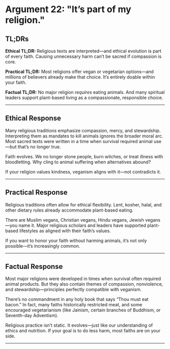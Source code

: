 # Argument 22: "It’s part of my religion."

## TL;DRs

**Ethical TL;DR:**
Religious texts are interpreted—and ethical evolution is part of every faith. Causing unnecessary harm can’t be sacred if compassion is core.

**Practical TL;DR:**
Most religions offer vegan or vegetarian options—and millions of believers already make that choice. It’s entirely doable within your faith.

**Factual TL;DR:**
No major religion *requires* eating animals. And many spiritual leaders support plant-based living as a compassionate, responsible choice.

---

## Ethical Response

Many religious traditions emphasize compassion, mercy, and stewardship. Interpreting them as mandates to kill animals ignores the broader moral arc. Most sacred texts were written in a time when survival required animal use—but that’s no longer true.

Faith evolves. We no longer stone people, burn witches, or treat illness with bloodletting. Why cling to animal suffering when alternatives abound?

If your religion values kindness, veganism aligns with it—not contradicts it.

---

## Practical Response

Religious traditions often allow for ethical flexibility. Lent, kosher, halal, and other dietary rules already accommodate plant-based eating.

There are Muslim vegans, Christian vegans, Hindu vegans, Jewish vegans—you name it. Major religious scholars and leaders have supported plant-based lifestyles as aligned with their faith’s values.

If you want to honor your faith without harming animals, it’s not only possible—it’s increasingly common.

---

## Factual Response

Most major religions were developed in times when survival often required animal products. But they also contain themes of compassion, nonviolence, and stewardship—principles perfectly compatible with veganism.

There’s no commandment in any holy book that says “Thou must eat bacon.” In fact, many faiths historically restricted meat, and some encouraged vegetarianism (like Jainism, certain branches of Buddhism, or Seventh-day Adventism).

Religious practice isn’t static. It evolves—just like our understanding of ethics and nutrition. If your goal is to do less harm, most faiths are on your side.

---
